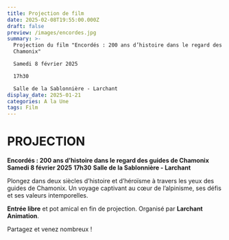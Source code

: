 ```yaml
---
title: Projection de film
date: 2025-02-08T19:55:00.000Z
draft: false
preview: /images/encordes.jpg
summary: >-
  Projection du film "Encordés : 200 ans d’histoire dans le regard des guides de
  Chamonix"

  Samedi 8 février 2025

  17h30

  Salle de la Sablonnière - Larchant
display_date: 2025-01-21
categories: A la Une
tags: Film
---
```

# PROJECTION

**Encordés : 200 ans d’histoire dans le regard des guides de Chamonix**
**Samedi 8 février 2025**
**17h30**
**Salle de la Sablonnière - Larchant**

Plongez dans deux siècles d’histoire et d’héroïsme à travers les yeux des guides de Chamonix. Un voyage captivant au cœur de l’alpinisme, ses défis et ses valeurs intemporelles.

**Entrée libre** et pot amical en fin de projection.
Organisé par **Larchant Animation**.

Partagez et venez nombreux !

[](/ateliers/memoire)
